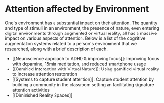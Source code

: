 # Attention affected by Environment
One's environment has a substantial impact on their attention. The quantity and type of stimuli in an environment, the presence of nature, even entering digital environments through augmented or virtual reality, all has a massive impact on various aspects of attention. Below is a list of the cognitive augmentation systems related to a person's environment that we researched, along with a brief description of each.

- [[Neuroscience approach to ADHD & improving focus]]: Improving focus with dopamine, 15min meditation, and reduced smartphone usage
- [[Gamified Interaction with Virtual Nature]]: Using gamified virtual reality to increase attention restoration
- [[Systems to capture student attention]]: Capture student attention by building a community in the classroom setting an facilitating signature attention activities
- [[Diminished Reality Spaces]]
